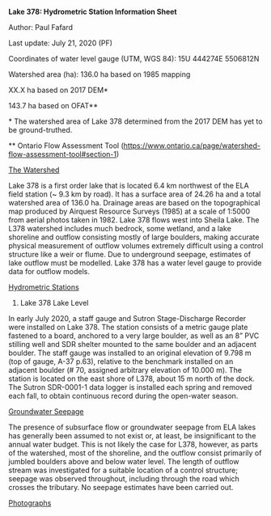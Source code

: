 **Lake 378: Hydrometric Station Information Sheet**

Author: Paul Fafard

Last update: July 21, 2020 (PF)

Coordinates of water level gauge (UTM, WGS 84): 15U 444274E 5506812N

Watershed area (ha): 136.0 ha based on 1985 mapping

XX.X ha based on 2017 DEM\*

143.7 ha based on OFAT\*\*

\* The watershed area of Lake 378 determined from the 2017 DEM has yet to be ground-truthed.

\*\* Ontario Flow Assessment Tool (<https://www.ontario.ca/page/watershed-flow-assessment-tool#section-1>)

<u>The Watershed</u>

Lake 378 is a first order lake that is located 6.4 km northwest of the ELA field station (~ 9.3 km by road). It has a surface area of 24.26 ha and a total watershed area of 136.0 ha. Drainage areas are based on the topographical map produced by Airquest Resource Surveys (1985) at a scale of 1:5000 from aerial photos taken in 1982. Lake 378 flows west into Sheila Lake. The L378 watershed includes much bedrock, some wetland, and a lake shoreline and outflow consisting mostly of large boulders, making accurate physical measurement of outflow volumes extremely difficult using a control structure like a weir or flume. Due to underground seepage, estimates of lake outflow must be modelled. Lake 378 has a water level gauge to provide data for outflow models.

<u>Hydrometric Stations</u>

1.  Lake 378 Lake Level

In early July 2020, a staff gauge and Sutron Stage-Discharge Recorder were installed on Lake 378. The station consists of a metric gauge plate fastened to a board, anchored to a very large boulder, as well as an 8” PVC stilling well and SDR shelter mounted to the same boulder and an adjacent boulder. The staff gauge was installed to an original elevation of 9.798 m (top of gauge, A-37 p.63), relative to the benchmark installed on an adjacent boulder (# 70, assigned arbitrary elevation of 10.000 m). The station is located on the east shore of L378, about 15 m north of the dock. The Sutron SDR-0001-1 data logger is installed each spring and removed each fall, to obtain continuous record during the open-water season.

<u>Groundwater Seepage</u>

The presence of subsurface flow or groundwater seepage from ELA lakes has generally been assumed to not exist or, at least, be insignificant to the annual water budget. This is not likely the case for L378, however, as parts of the watershed, most of the shoreline, and the outflow consist primarily of jumbled boulders above and below water level. The length of outflow stream was investigated for a suitable location of a control structure; seepage was observed throughout, including through the road which crosses the tributary. No seepage estimates have been carried out.

<u>Photographs</u>
